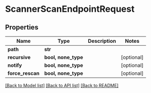 # ScannerScanEndpointRequest


## Properties

Name | Type | Description | Notes
------------ | ------------- | ------------- | -------------
**path** | **str** |  | 
**recursive** | **bool, none_type** |  | [optional] 
**notify** | **bool, none_type** |  | [optional] 
**force_rescan** | **bool, none_type** |  | [optional] 

[[Back to Model list]](../#documentation-for-models) [[Back to API list]](../#documentation-for-api-endpoints) [[Back to README]](../)


